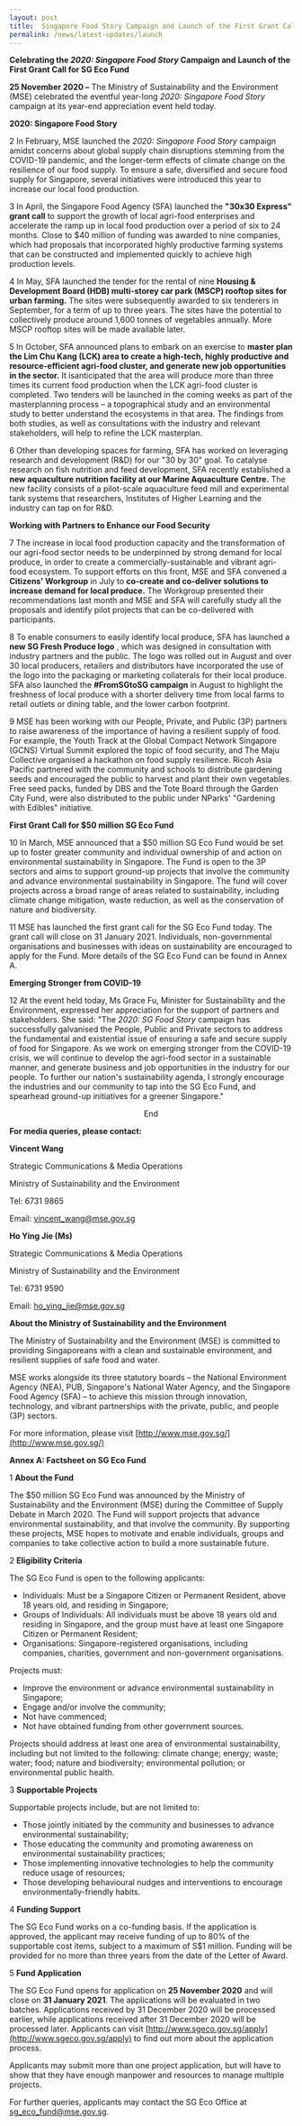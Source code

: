 ```yaml
---
layout: post
title:  Singapore Food Story Campaign and Launch of the First Grant Call for SG Eco Fund
permalink: /news/latest-updates/launch
---
```


**Celebrating the _2020: Singapore Food Story_ Campaign and Launch of the First Grant Call for SG Eco Fund**

**25 November 2020 –** The Ministry of Sustainability and the Environment (MSE) celebrated the eventful year-long _2020: Singapore Food Story_ campaign at its year-end appreciation event held today.

**2020: Singapore Food Story**

2 In February, MSE launched the _2020: Singapore Food Story_ campaign amidst concerns about global supply chain disruptions stemming from the COVID-19 pandemic, and the longer-term effects of climate change on the resilience of our food supply. To ensure a safe, diversified and secure food supply for Singapore, several initiatives were introduced this year to increase our local food production.

3 In April, the Singapore Food Agency (SFA) launched the **&quot;30x30 Express&quot; grant call** to support the growth of local agri-food enterprises and accelerate the ramp up in local food production over a period of six to 24 months. Close to $40 million of funding was awarded to nine companies, which had proposals that incorporated highly productive farming systems that can be constructed and implemented quickly to achieve high production levels.

4 In May, SFA launched the tender for the rental of nine **Housing &amp; Development Board (HDB) multi-storey car park (MSCP) rooftop sites for urban farming.** The sites were subsequently awarded to six tenderers in September, for a term of up to three years. The sites have the potential to collectively produce around 1,600 tonnes of vegetables annually. More MSCP rooftop sites will be made available later.

5 In October, SFA announced plans to embark on an exercise to **master plan the Lim Chu Kang (LCK) area to create a high-tech, highly productive and resource-efficient agri-food cluster, and generate new job opportunities in the sector.** It isanticipated that the area will produce more than three times its current food production when the LCK agri-food cluster is completed. Two tenders will be launched in the coming weeks as part of the masterplanning process – a topographical study and an environmental study to better understand the ecosystems in that area. The findings from both studies, as well as consultations with the industry and relevant stakeholders, will help to refine the LCK masterplan.

6 Other than developing spaces for farming, SFA has worked on leveraging research and development (R&amp;D) for our &quot;30 by 30&quot; goal. To catalyse research on fish nutrition and feed development, SFA recently established a **new aquaculture nutrition facility at our Marine Aquaculture Centre.** The new facility consists of a pilot-scale aquaculture feed mill and experimental tank systems that researchers, Institutes of Higher Learning and the industry can tap on for R&amp;D.

**Working with Partners to Enhance our Food Security**

7 The increase in local food production capacity and the transformation of our agri-food sector needs to be underpinned by strong demand for local produce, in order to create a commercially-sustainable and vibrant agri-food ecosystem. To support efforts on this front, MSE and SFA convened a **Citizens&#39; Workgroup** in July to **co-create and co-deliver solutions to increase demand for local produce.** The Workgroup presented their recommendations last month and MSE and SFA will carefully study all the proposals and identify pilot projects that can be co-delivered with participants.

8 To enable consumers to easily identify local produce, SFA has launched a **new SG Fresh Produce logo** , which was designed in consultation with industry partners and the public. The logo was rolled out in August and over 30 local producers, retailers and distributors have incorporated the use of the logo into the packaging or marketing collaterals for their local produce. SFA also launched the **#FromSGtoSG campaign** in August to highlight the freshness of local produce with a shorter delivery time from local farms to retail outlets or dining table, and the lower carbon footprint.

9 MSE has been working with our People, Private, and Public (3P) partners to raise awareness of the importance of having a resilient supply of food. For example, the Youth Track at the Global Compact Network Singapore (GCNS) Virtual Summit explored the topic of food security, and The Maju Collective organised a hackathon on food supply resilience. Ricoh Asia Pacific partnered with the community and schools to distribute gardening seeds and encouraged the public to harvest and plant their own vegetables. Free seed packs, funded by DBS and the Tote Board through the Garden City Fund, were also distributed to the public under NParks&#39; &quot;Gardening with Edibles&quot; initiative.

**First Grant Call for $50 million SG Eco Fund**

10 In March, MSE announced that a $50 million SG Eco Fund would be set up to foster greater community and individual ownership of and action on environmental sustainability in Singapore. The Fund is open to the 3P sectors and aims to support ground-up projects that involve the community and advance environmental sustainability in Singapore. The fund will cover projects across a broad range of areas related to sustainability, including climate change mitigation, waste reduction, as well as the conservation of nature and biodiversity.

11 MSE has launched the first grant call for the SG Eco Fund today. The grant call will close on 31 January 2021. Individuals, non-governmental organisations and businesses with ideas on sustainability are encouraged to apply for the Fund. More details of the SG Eco Fund can be found in Annex A.

**Emerging Stronger from COVID-19**

12 At the event held today, Ms Grace Fu, Minister for Sustainability and the Environment, expressed her appreciation for the support of partners and stakeholders. She said: &quot;The _2020: SG Food Story_ campaign has successfully galvanised the People, Public and Private sectors to address the fundamental and existential issue of ensuring a safe and secure supply of food for Singapore. As we work on emerging stronger from the COVID-19 crisis, we will continue to develop the agri-food sector in a sustainable manner, and generate business and job opportunities in the industry for our people. To further our nation&#39;s sustainability agenda, I strongly encourage the industries and our community to tap into the SG Eco Fund, and spearhead ground-up initiatives for a greener Singapore.&quot;

<center>End</center>

**For media queries, please contact:**

**Vincent Wang**

Strategic Communications &amp; Media Operations

Ministry of Sustainability and the Environment

Tel: 6731 9865

Email: [vincent\_wang@mse.gov.sg](mailto:vincent_wang@mse.gov.sg)

**Ho Ying Jie (Ms)**

Strategic Communications &amp; Media Operations

Ministry of Sustainability and the Environment

Tel: 6731 9590

Email: [ho\_ying\_jie@mse.gov.sg](mailto:ho_ying_jie@mse.gov.sg)

**About the Ministry of Sustainability and the Environment**

The Ministry of Sustainability and the Environment (MSE) is committed to providing Singaporeans with a clean and sustainable environment, and resilient supplies of safe food and water.

MSE works alongside its three statutory boards – the National Environment Agency (NEA), PUB, Singapore&#39;s National Water Agency, and the Singapore Food Agency (SFA) – to achieve this mission through innovation, technology, and vibrant partnerships with the private, public, and people (3P) sectors.

For more information, please visit [http://www.mse.gov.sg/](http://www.mse.gov.sg/)

**Annex A: Factsheet on SG Eco Fund**

1 **About the Fund**

The $50 million SG Eco Fund was announced by the Ministry of Sustainability and the Environment (MSE) during the Committee of Supply Debate in March 2020. The Fund will support projects that advance environmental sustainability, and that involve the community. By supporting these projects, MSE hopes to motivate and enable individuals, groups and companies to take collective action to build a more sustainable future.

2 **Eligibility Criteria**

The SG Eco Fund is open to the following applicants:

- Individuals: Must be a Singapore Citizen or Permanent Resident, above 18 years old, and residing in Singapore;
- Groups of Individuals: All individuals must be above 18 years old and residing in Singapore, and the group must have at least one Singapore Citizen or Permanent Resident;
- Organisations: Singapore-registered organisations, including companies, charities, government and non-government organisations.

Projects must:

- Improve the environment or advance environmental sustainability in Singapore;
- Engage and/or involve the community;
- Not have commenced;
- Not have obtained funding from other government sources.

Projects should address at least one area of environmental sustainability, including but not limited to the following: climate change; energy; waste; water; food; nature and biodiversity; environmental pollution; or environmental public health.

3 **Supportable Projects**

Supportable projects include, but are not limited to:

- Those jointly initiated by the community and businesses to advance environmental sustainability;
- Those educating the community and promoting awareness on environmental sustainability practices;
- Those implementing innovative technologies to help the community reduce usage of resources;
- Those developing behavioural nudges and interventions to encourage environmentally-friendly habits.

4 **Funding Support**

The SG Eco Fund works on a co-funding basis. If the application is approved, the applicant may receive funding of up to 80% of the supportable cost items, subject to a maximum of S$1 million. Funding will be provided for no more than three years from the date of the Letter of Award.

5 **Fund Application**

The SG Eco Fund opens for application on **25 November 2020** and will close on **31 January 2021**. The applications will be evaluated in two batches. Applications received by 31 December 2020 will be processed earlier, while applications received after 31 December 2020 will be processed later. Applicants can visit [http://www.sgeco.gov.sg/apply](http://www.sgeco.gov.sg/apply) to find out more about the application process.

Applicants may submit more than one project application, but will have to show that they have enough manpower and resources to manage multiple projects.

For further queries, applicants may contact the SG Eco Office at [sg\_eco\_fund@mse.gov.sg](mailto:sg_eco_fund@mse.gov.sg).
